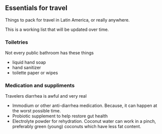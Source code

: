 ## Essentials for travel
Things to pack for travel in Latin America, or really anywhere.

This is a working list that will be updated over time.

### Toiletries 
Not every public bathroom has these things
- liquid hand soap
- hand sanitizer
- toilette paper or wipes

### Medication and suppliments
Travelers diarrhea is awful and very real
- Immodium or other anti-diarrhea medication.  Because, it can happen at the worst possible time.
- Probiotic supplement to help restore gut health
- Electrolyte powder for rehydration.  Coconut water can work in a pinch, preferably green (young) coconuts which have less fat content.
